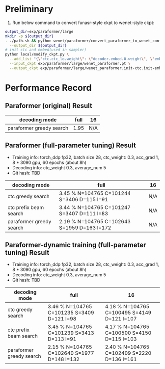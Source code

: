 # Preliminary
1. Run below command to convert funasr-style  ckpt to wenet-style ckpt:
```sh
output_dir=exp/paraformer/large
mkdir -p ${output_dir}
. ./path.sh && python wenet/paraformer/convert_paraformer_to_wenet_config_and_ckpt.py \
  --output_dir ${output_dir}
# init ctc and embed(used in sampler)
python local/modify_ckpt.py \
  --add_list "{\"ctc.ctc_lo.weight\": \"decoder.embed.0.weight\", \"embed.0.weight\": \"decoder.embed.0.weight\"}" \
  --input_ckpt exp/paraformer/large/wenet_paraformer.pt \
  --output_ckpt exp/paraformer/large/wenet_paraformer.init-ctc.init-embed.pt
```

# Performance Record

## Paraformer (original) Result

| decoding mode             |  full | 16  |
|---------------------------|-------|-----|
| paraformer greedy search  | 1.95  | N/A |

## Paraformer (full-parameter tuning) Result

* Training info: torch_ddp fp32, batch size 28, ctc_weight: 0.3, acc_grad 1, 8 * 3090 gpu, 60 epochs (about 8h)
* Decoding info: ctc_weight 0.3, average_num 5
* Git hash: TBD

| decoding mode             | full  | 16  |
|---------------------------|-------|-----|
| ctc greedy search         | 3.45 % N=104765 C=101244 S=3406 D=115 I=91  | N/A |
| ctc prefix beam search    | 3.44 % N=104765 C=101247 S=3407 D=111 I=83  | N/A |
| paraformer greedy search  | 2.19 % N=104765 C=102643 S=1959 D=163 I=172 | N/A |

## Paraformer-dynamic training (full-parameter tuning) Result

* Training info: torch_ddp fp32, batch size 28, ctc_weight: 0.3, acc_grad 1, 8 * 3090 gpu, 60 epochs (about 8h)
* Decoding info: ctc_weight 0.3, average_num 5
* Git hash: TBD

| decoding mode             | full   | 16   |
|---------------------------|--------|------|
| ctc greedy search         | 3.46 % N=104765 C=101235 S=3409 D=121 I=98   | 4.18 % N=104765 C=100495 S=4149 D=121 I=107 |
| ctc prefix beam search    | 3.45 % N=104765 C=101239 S=3413 D=113 I=91   | 4.17 % N=104765 C=100500 S=4150 D=115 I=103 |
| paraformer greedy search  | 2.15 % N=104765 C=102640 S=1977 D=148 I=132  | 2.40 % N=104765 C=102409 S=2220 D=136 I=161 |
